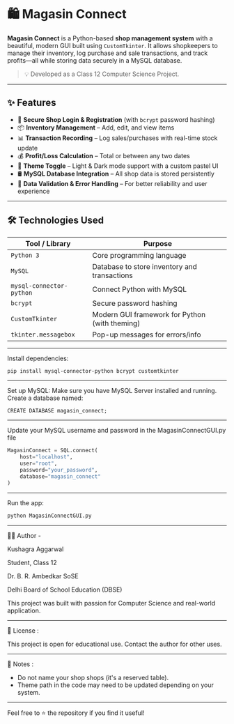 # 🛍️ Magasin Connect

**Magasin Connect** is a Python-based **shop management system** with a beautiful, modern GUI built using `CustomTkinter`. It allows shopkeepers to manage their inventory, log purchase and sale transactions, and track profits—all while storing data securely in a MySQL database.

> 💡 Developed as a Class 12 Computer Science Project.

---

## ✨ Features

- 🔐 **Secure Shop Login & Registration** (with `bcrypt` password hashing)
- 📦 **Inventory Management** – Add, edit, and view items
- 📊 **Transaction Recording** – Log sales/purchases with real-time stock update
- 💰 **Profit/Loss Calculation** – Total or between any two dates
- 🎨 **Theme Toggle** – Light & Dark mode support with a custom pastel UI
- 🛢️ **MySQL Database Integration** – All shop data is stored persistently
- 🧹 **Data Validation & Error Handling** – For better reliability and user experience

---

## 🛠️ Technologies Used

| Tool / Library       | Purpose                                           |
|----------------------|---------------------------------------------------|
| `Python 3`           | Core programming language                         |
| `MySQL`              | Database to store inventory and transactions      |
| `mysql-connector-python` | Connect Python with MySQL                      |
| `bcrypt`             | Secure password hashing                           |
| `CustomTkinter`      | Modern GUI framework for Python (with theming)    |
| `tkinter.messagebox` | Pop-up messages for errors/info                   |

---

Install dependencies:
```bash
pip install mysql-connector-python bcrypt customtkinter
```
---

Set up MySQL:
Make sure you have MySQL Server installed and running.
Create a database named:
```MySQl
CREATE DATABASE magasin_connect;
```
---

Update your MySQL username and password in the MagasinConnectGUI.py file
```Python
MagasinConnect = SQL.connect(
    host="localhost",
    user="root",
    password="your_password",
    database="magasin_connect"
)
```
---

Run the app:
```bash
python MagasinConnectGUI.py
```
---

🙋‍♂️ Author - 

Kushagra Aggarwal

Student, Class 12

Dr. B. R. Ambedkar SoSE

Delhi Board of School Education (DBSE)

This project was built with passion for Computer Science and real-world application.

---

📄 License :

This project is open for educational use. Contact the author for other uses.

---

📌 Notes :

- Do not name your shop shops (it's a reserved table).
- Theme path in the code may need to be updated depending on your system.

---

Feel free to ⭐ the repository if you find it useful!

